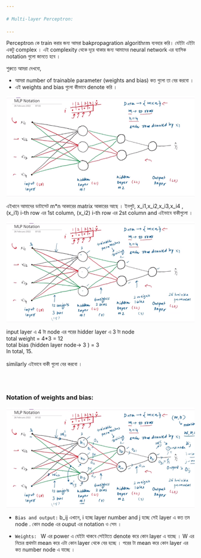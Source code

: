 ```yaml
---

# Multi-layer Perceptron:

---
```


Perceptron কে train করার জন্য আমরা bakpropagration algorithrm ব্যবহার করি।  যেইটা এইটা একটু complex । এই complexity থেকে দূরে থাকার জন্য আমাদের neural network এর  ব্যাসিক notation গুলো জানতে হবে । 

শুরুতে আমরা দেখবো, 
- আমরা number of trainable parameter (weights and bias) কত গুলো তা বের করবো । 
- এই weights and bias গুলো কীভাবে denote করি । 

![Alt text](image-30.png)

এইখানে আমাদের ডাটাসেট m*n আকারের matrix  আকারের আছে । ইনপুট, x_i1,x_i2,x_i3,x_i4 , (x_i1) i-th row এর 1st column, (x_i2) i-th row এর 2st column and এইভাবে বাকীগুলো । 

![Alt text](image-31.png)

input layer এ 4 টা node এর পরের hidder layer এ 3 টা node <br>
total weight = 4*3 = 12  <br>
total bias (hidden layer node-> 3 ) = 3  <br>
In total, 15. <br>
<br>
similarly এইভাবে বাকী গুলো বের করবো ।  

<br> <br>

### Notation of weights and bias:

![Alt text](image-32.png)

- `Bias and output:` b_ij এখানে,  i হচ্ছে layer number and j হচ্ছে সেই layer এ কত তম node . কোন node এর ouput এর notation ও সেম । 

- `Weights: ` W এর power এ যেইটা থাকবে সেইটাতে denote করে কোন layer এ যাচ্ছে । W এর নিচের প্রথমটা mean করে এটা কোন layer থেকে বের হচ্ছে । পরের টা mean করে কোন layer এর কত number node এ যাচ্ছে । 


